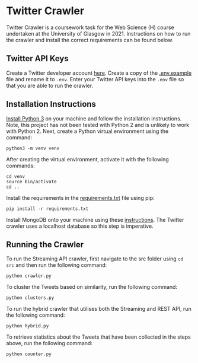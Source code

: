 # Twitter Crawler

Twitter Crawler is a coursework task for the Web Science (H) course undertaken at the University of Glasgow in 2021. Instructions on how to run the crawler and install the correct requirements can be found below.

## Twitter API Keys

Create a Twitter developer account [here](https://developer.twitter.com/en/apply-for-access). Create a copy of the [.env.example](.env.example) file and rename it to `.env`. Enter your Twitter API keys into the `.env` file so that you are able to run the crawler.

## Installation Instructions

[Install Python 3](https://www.python.org/downloads/) on your machine and follow the installation instructions. Note, this project has not been tested with Python 2 and is unlikely to work with Python 2. Next, create a Python virtual environment using the command:

```
python3 -m venv venv
```

After creating the virtual environment, activate it with the following commands:

```
cd venv
source bin/activate
cd ..
```

Install the requirements in the [requirements.txt](requirements.txt) file using pip:

```
pip install -r requirements.txt
```

Install MongoDB onto your machine using these [instructions](https://docs.mongodb.com/manual/installation/). The Twitter crawler uses a localhost database so this step is imperative.

## Running the Crawler

To run the Streaming API crawler, first navigate to the src folder using `cd src` and then run the following command:

```
python crawler.py
```

To cluster the Tweets based on similarity, run the following command:

```
python clusters.py
```

To run the hybrid crawler that utilises both the Streaming and REST API, run the following command:

```
python hybrid.py
```

To retrieve statistics about the Tweets that have been collected in the steps above, run the following command:

```
python counter.py
```
